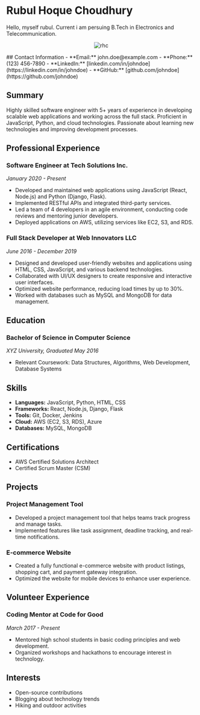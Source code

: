 # Rubul Hoque Choudhury

Hello, myself rubul. Current i am persuing B.Tech in Electronics and Telecommunication.
<p align="center"> <img src="https://komarev.com/ghpvc/?username=rubulhoquechoudhury&label=Profile%20views&color=0e75b6&style=flat" alt="rhc" /> </p>
## Contact Information
- **Email:** john.doe@example.com
- **Phone:** (123) 456-7890
- **LinkedIn:** [linkedin.com/in/johndoe](https://linkedin.com/in/johndoe)
- **GitHub:** [github.com/johndoe](https://github.com/johndoe)

## Summary
Highly skilled software engineer with 5+ years of experience in developing scalable web applications and working across the full stack. Proficient in JavaScript, Python, and cloud technologies. Passionate about learning new technologies and improving development processes.

## Professional Experience

### Software Engineer at Tech Solutions Inc.
*January 2020 - Present*

- Developed and maintained web applications using JavaScript (React, Node.js) and Python (Django, Flask).
- Implemented RESTful APIs and integrated third-party services.
- Led a team of 4 developers in an agile environment, conducting code reviews and mentoring junior developers.
- Deployed applications on AWS, utilizing services like EC2, S3, and RDS.

### Full Stack Developer at Web Innovators LLC
*June 2016 - December 2019*

- Designed and developed user-friendly websites and applications using HTML, CSS, JavaScript, and various backend technologies.
- Collaborated with UI/UX designers to create responsive and interactive user interfaces.
- Optimized website performance, reducing load times by up to 30%.
- Worked with databases such as MySQL and MongoDB for data management.

## Education

### Bachelor of Science in Computer Science
*XYZ University, Graduated May 2016*

- Relevant Coursework: Data Structures, Algorithms, Web Development, Database Systems

## Skills

- **Languages:** JavaScript, Python, HTML, CSS
- **Frameworks:** React, Node.js, Django, Flask
- **Tools:** Git, Docker, Jenkins
- **Cloud:** AWS (EC2, S3, RDS), Azure
- **Databases:** MySQL, MongoDB

## Certifications

- AWS Certified Solutions Architect
- Certified Scrum Master (CSM)

## Projects

### Project Management Tool
- Developed a project management tool that helps teams track progress and manage tasks.
- Implemented features like task assignment, deadline tracking, and real-time notifications.

### E-commerce Website
- Created a fully functional e-commerce website with product listings, shopping cart, and payment gateway integration.
- Optimized the website for mobile devices to enhance user experience.

## Volunteer Experience

### Coding Mentor at Code for Good
*March 2017 - Present*

- Mentored high school students in basic coding principles and web development.
- Organized workshops and hackathons to encourage interest in technology.

## Interests

- Open-source contributions
- Blogging about technology trends
- Hiking and outdoor activities
